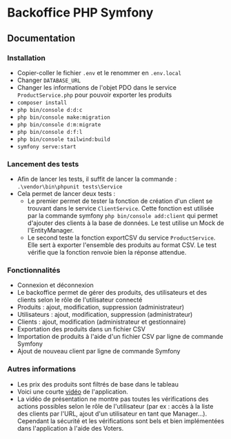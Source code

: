 # Backoffice PHP Symfony
 
## Documentation

### Installation 

* Copier-coller le fichier `.env` et le renommer en `.env.local` 
* Changer `DATABASE_URL`
* Changer les informations de l'objet PDO dans le service `ProductService.php` pour pouvoir exporter les produits
* `composer install`
* `php bin/console d:d:c`
* `php bin/console make:migration`
* `php bin/console d:m:migrate`
* `php bin/console d:f:l`
* `php bin/console tailwind:build`
* `symfony serve:start`

### Lancement des tests

* Afin de lancer les tests, il suffit de lancer la commande : `.\vendor\bin\phpunit tests\Service`
* Cela permet de lancer deux tests :
  * Le premier permet de tester la fonction de création d'un client se trouvant dans le service `ClientService`. Cette fonction est utilisée par la commande symfony `php bin/console add:client` qui permet d'ajouter des clients à la base de données. Le test utilise un Mock de l'EntityManager.
  * Le second teste la fonction exportCSV du service `ProductService`. Elle sert à exporter l'ensemble des produits au format CSV. Le test vérifie que la fonction renvoie bien la réponse attendue.

### Fonctionnalités
* Connexion et déconnexion
* Le backoffice permet de gérer des produits, des utilisateurs et des clients selon le rôle de l'utilisateur connecté
* Produits : ajout, modification, suppression (administrateur)
* Utilisateurs : ajout, modification, suppression (administrateur)
* Clients : ajout, modification (administrateur et gestionnaire)
* Exportation des produits dans un fichier CSV
* Importation de produits à l'aide d'un fichier CSV par ligne de commande Symfony
* Ajout de nouveau client par ligne de commande Symfony

### Autres informations

* Les prix des produits sont filtrés de base dans le tableau
* Voici une courte [vidéo](https://www.youtube.com/watch?v=MkWOs4EM_HI) de l'application.
* La vidéo de présentation ne montre pas toutes les vérifications des actions possibles selon le rôle de l'utilisateur (par ex : accès à la liste des clients par l'URL, ajout d'un utilisateur en tant que Manager...). Cependant la sécurité et les vérifications sont bels et bien implémentées dans l'application à l'aide des Voters.
